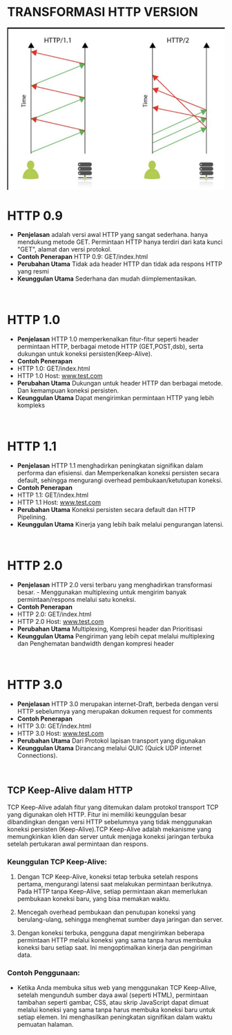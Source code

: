 # TRANSFORMASI HTTP VERSION
![Perbedaan HTTP 1.1 dan 2.0](http.png)
# HTTP 0.9
-  **Penjelasan** adalah versi awal HTTP yang sangat sederhana. hanya mendukung metode GET. Permintaan HTTP hanya terdiri dari kata kunci "GET", alamat dan versi protokol.
-  **Contoh Penerapan**  HTTP 0.9: GET/index.html
-  **Perubahan Utama** Tidak ada header HTTP dan tidak ada respons HTTP yang resmi
-  **Keunggulan Utama** Sederhana dan mudah diimplementasikan.
<br/>

# HTTP 1.0
-  **Penjelasan** HTTP 1.0 memperkenalkan fitur-fitur seperti header permintaan HTTP, berbagai metode HTTP (GET,POST,dsb), serta dukungan untuk koneksi persisten(Keep-Alive).
-  **Contoh Penerapan**  
- HTTP 1.0: GET/index.html 
- HTTP 1.0 Host: www.test.com
-  **Perubahan Utama** Dukungan untuk header HTTP dan berbagai metode. Dan kemampuan koneksi persisten.
-  **Keunggulan Utama** Dapat mengirimkan permintaan HTTP yang lebih kompleks
<br/>

# HTTP 1.1
-  **Penjelasan** HTTP 1.1 menghadirkan peningkatan signifikan dalam performa dan efisiensi. dan Memperkenalkan koneksi persisten secara default, sehingga mengurangi overhead pembukaan/ketutupan koneksi.
-  **Contoh Penerapan**  
- HTTP 1.1: GET/index.html 
- HTTP 1.1 Host: www.test.com
-  **Perubahan Utama** Koneksi persisten secara default dan HTTP Pipelining.
-  **Keunggulan Utama** Kinerja yang lebih baik melalui pengurangan latensi.
<br/>

# HTTP 2.0
-  **Penjelasan** HTTP 2.0 versi terbaru yang menghadirkan transformasi besar. - Menggunakan multiplexing untuk mengirim banyak permintaan/respons melalui satu koneksi.
-  **Contoh Penerapan**  
- HTTP 2.0: GET/index.html 
- HTTP 2.0 Host: www.test.com
-  **Perubahan Utama** Multiplexing, Kompresi header dan Prioritisasi
-  **Keunggulan Utama** Pengiriman yang lebih cepat melalui multiplexing dan Penghematan bandwidth dengan kompresi header
<br/>

# HTTP 3.0
-  **Penjelasan** HTTP 3.0 merupakan internet-Draft, berbeda dengan versi HTTP sebelumnya yang merupakan dokumen request for comments
-  **Contoh Penerapan**  
- HTTP 3.0: GET/index.html 
- HTTP 3.0 Host: www.test.com
-  **Perubahan Utama** Dari Protokol lapisan transport yang digunakan
-  **Keunggulan Utama** Dirancang melalui QUIC (Quick UDP internet Connections).
<br/>

## TCP Keep-Alive dalam HTTP

TCP Keep-Alive adalah fitur yang ditemukan dalam protokol transport TCP yang digunakan oleh HTTP. Fitur ini memiliki keunggulan besar dibandingkan dengan versi HTTP sebelumnya yang tidak menggunakan koneksi persisten (Keep-Alive).TCP Keep-Alive adalah mekanisme yang memungkinkan klien dan server untuk menjaga koneksi jaringan terbuka setelah pertukaran awal permintaan dan respons.

### Keunggulan TCP Keep-Alive:

1. Dengan TCP Keep-Alive, koneksi tetap terbuka setelah respons pertama, mengurangi latensi saat melakukan permintaan berikutnya. Pada HTTP tanpa Keep-Alive, setiap permintaan akan memerlukan pembukaan koneksi baru, yang bisa memakan waktu.

2. Mencegah overhead pembukaan dan penutupan koneksi yang berulang-ulang, sehingga menghemat sumber daya jaringan dan server.

3. Dengan koneksi terbuka, pengguna dapat mengirimkan beberapa permintaan HTTP melalui koneksi yang sama tanpa harus membuka koneksi baru setiap saat. Ini mengoptimalkan kinerja dan pengiriman data.

### Contoh Penggunaan:

- Ketika Anda membuka situs web yang menggunakan TCP Keep-Alive, setelah mengunduh sumber daya awal (seperti HTML), permintaan tambahan seperti gambar, CSS, atau skrip JavaScript dapat dimuat melalui koneksi yang sama tanpa harus membuka koneksi baru untuk setiap elemen. Ini menghasilkan peningkatan signifikan dalam waktu pemuatan halaman.
